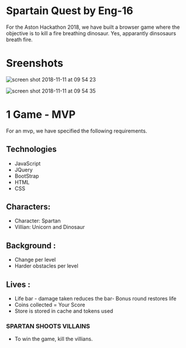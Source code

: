 # Spartain Quest by Eng-16

For the Aston Hackathon 2018, we have built a browser game where the objective is to kill a fire breathing dinosaur. Yes, apparantly dinsosaurs breath fire.

# Sreenshots

![screen shot 2018-11-11 at 09 54 23](https://user-images.githubusercontent.com/24536293/48311502-a7ee4480-e598-11e8-9106-5bee7def5628.png)

![screen shot 2018-11-11 at 09 54 35](https://user-images.githubusercontent.com/24536293/48311503-a7ee4480-e598-11e8-8a0f-f409050556ef.png)



# 1 Game - MVP

For an mvp, we have specified the following requirements.

## Technologies

- JavaScript
- JQuery
- BootStrap
- HTML
- CSS

## Characters:

- Character: Spartan
- Villian: Unicorn and Dinosaur

## Background :

- Change per level
- Harder obstacles per level

## Lives :

- Life bar - damage taken reduces the bar- Bonus round restores life
- Coins collected = Your Score
- Store is stored in cache and tokens used

### SPARTAN SHOOTS VILLAINS

- To win the game, kill the villians.
